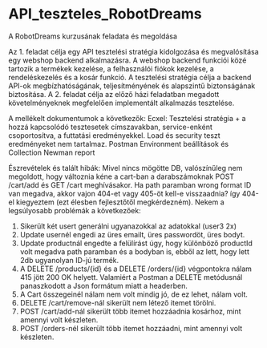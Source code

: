 # API_teszteles_RobotDreams
A RobotDreams kurzusának feladata és megoldása

Az 1. feladat célja egy API tesztelési stratégia kidolgozása és megvalósítása egy webshop backend alkalmazásra. A webshop backend funkciói közé tartozik a termékek kezelése, a felhasználói fiókok kezelése, a rendeléskezelés és a kosár funkció. A tesztelési stratégia célja a backend API-ok megbízhatóságának, teljesítményének és alapszintű biztonságának biztosítása.
A 2. feladat célja az előző házi feladatban megadott követelményeknek megfelelően implementált alkalmazás tesztelése.

A mellékelt dokumentumok a következők:
Ecxel: Tesztelési stratégia + a hozzá kapcsolódó tesztesetek címszavakban, service-enként csoportosítva, a futtatási eredményekkel. Load és security teszt eredményeket nem tartalmaz.
Postman Environment beállítások és Collection
Newman report

Észrevételek és talált hibák:
Mivel nincs mögötte DB, valószínűleg nem megoldott, hogy változnia kéne a cart-ban a darabszámoknak POST /cart/add és GET /cart meghívásakor.
Ha path paramban wrong format ID van megadva, akkor vajon 404-et vagy 405-öt kell-e visszaadnia? így 404-el kiegyeztem (ezt élesben fejlesztőtől megkérdezném).
Nekem a legsúlyosabb problémák a következőek:
1. Sikerült két usert generálni ugyanazokkal az adatokkal (user3 2x)
2. Update usernél engedi az üres emailt, üres passwordöt, üres bodyt.
3. Update productnál engedte a felülírást úgy, hogy különböző productId volt megadva path paramban és a bodyban is, ebből az lett, hogy lett 2db ugyanolyan ID-jú termék.
4. A DELETE /products/{id} és a DELETE /orders/{id} végpontokra nálam 415 jött 200 OK helyett. Valamiért a Postman a DELETE metódusnál panaszkodott a Json formátum miatt a headerben.
5. A Cart összegeinél nálam nem volt mindig jó, de ez lehet, nálam volt.
6. DELETE /cart/remove-nál sikerült nem létező itemet törölni.
7. POST /cart/add-nál sikerült több itemet hozzáadnia kosárhoz, mint amennyi volt készleten.
8. POST /orders-nél sikerült több itemet hozzáadni, mint amennyi volt készleten.
